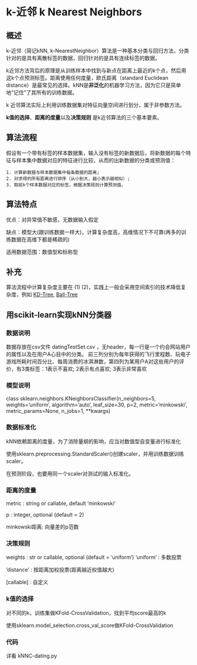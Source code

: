 # k-近邻 k Nearest Neighbors

## 概述
k-近邻（简记kNN, k-NearestNeighbor）算法是一种基本分类与回归方法，分类针对的是具有离散标签的数据，回归针对的是具有连续标签的数据。

k近邻方法背后的原理是从训练样本中找到与新点在距离上最近的k个点，然后用这k个点预测标签。距离使用任何度量，欧氏距离（standard Euclidean distance）是最常见的选择。kNN是**非泛化**的机器学习方法，因为它只是简单地”记住”了其所有的训练数据。

k 近邻算法实际上利用训练数据集对特征向量空间进行划分，属于非参数方法。

**k值的选择**、**距离的度量**以及**决策规则** 是k近邻算法的三个基本要素。

## 算法流程
假设有一个带有标签的样本数据集，输入没有标签的新数据后，将新数据的每个特征与样本集中数据对应的特征进行比较，从而的出新数据的分类或预测值：
```
1. 计算新数据与样本数据集中每条数据的距离;
2. 对求得的所有距离进行排序（从小到大，越小表示越相似）;
3. 取前k个样本数据对应的标签，根据决策规则计算预测值。
```

## 算法特点
优点：对异常值不敏感，无数据输入假定

缺点：模型大(跟训练数据一样大)，计算复杂度高，高维情况下不可靠(再多的训练数据在高维下都是稀疏的)

适用数据范围：数值型和标称型

## 补充
算法流程中计算复杂度主要在 (1) (2)，实践上一般会采用空间索引的技术降低复杂度，例如 [KD-Tree](https://dl.acm.org/citation.cfm?doid=361002.361007), [Ball-Tree](http://www.icsi.berkeley.edu/ftp/global/pub/techreports/1989/tr-89-063.pdf)

## 用scikit-learn实现kNN分类器
### 数据说明
数据存放在csv文件 datingTestSet.csv ，无header，每一行是一个约会网站用户的属性以及在用户A心目中的分类。
前三列分别为每年获得的飞行里程数、玩电子游戏所耗时间百分比、每周消费的冰淇淋数，第四列为某用户A对这些用户的评价，有3类标签：1表示不喜欢; 2表示有点喜欢; 3表示非常喜欢
### 模型说明
class sklearn.neighbors.KNeighborsClassifier(n_neighbors=5, weights=’uniform’, algorithm=’auto’, leaf_size=30, p=2, metric=’minkowski’, metric_params=None, n_jobs=1, \*\*kwargs)
### 数据标准化
kNN依赖距离的度量，为了消除量纲的影响，应当对数值型自变量进行标准化

使用sklearn.preprocessing.StandardScaler()创建scaler，并用训练数据训练scaler。

在预测阶段，也要用同一个scaler对测试的输入标准化。
### 距离的度量
metric : string or callable, default ‘minkowski’

p : integer, optional (default = 2)

minkowski距离: 向量差的p范数
### 决策规则
weights : str or callable, optional (default = ‘uniform’)
‘uniform’ : 多数投票

‘distance’ : 按距离加权投票(距离越近权值越大)

[callable] : 自定义

### k值的选择
对不同的k，训练集做KFold-CrossValidation，找到平均score最高的k

使用sklearn.model_selection.cross_val_score做KFold-CrossValidation

### 代码
详看 kNNC-dating.py
